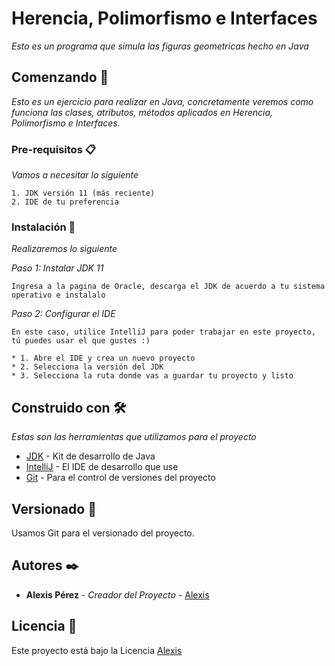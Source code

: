 # Herencia, Polimorfismo e Interfaces

_Esto es un programa que simula las figuras geometricas hecho en Java_

## Comenzando 🚀

_Esto es un ejercicio para realizar en Java, concretamente veremos como funciona las clases, atributos, métodos aplicados en Herencia, Polimorfismo e Interfaces._


### Pre-requisitos 📋

_Vamos a necesitar lo siguiente_

```
1. JDK versión 11 (más reciente)
2. IDE de tu preferencia
```

### Instalación 🔧

_Realizaremos lo siguiente_

_Paso 1: Instalar JDK 11_

```
Ingresa a la pagina de Oracle, descarga el JDK de acuerdo a tu sistema operativo e instalalo
```

_Paso 2: Configurar el IDE_

```
En este caso, utilice IntelliJ para poder trabajar en este proyecto, tú puedes usar el que gustes :)

* 1. Abre el IDE y crea un nuevo proyecto
* 2. Selecciona la versión del JDK
* 3. Selecciona la ruta donde vas a guardar tu proyecto y listo
```

## Construido con 🛠️

_Estas son las herramientas que utilizamos para el proyecto_

* [JDK](https://www.oracle.com/mx/java/technologies/javase/jdk11-archive-downloads.html) - Kit de desarrollo de Java
* [IntelliJ](https://www.jetbrains.com/es-es/idea/) - El IDE de desarrollo que use
* [Git](https://www.jetbrains.com/es-es/idea/) - Para el control de versiones del proyecto

## Versionado 📌

Usamos Git para el versionado del proyecto. 

## Autores ✒️

* **Alexis Pérez** - *Creador del Proyecto* - [Alexis](https://github.com/AIcodeJ)

## Licencia 📄

Este proyecto está bajo la Licencia [Alexis](https://github.com/AIcodeJ)
